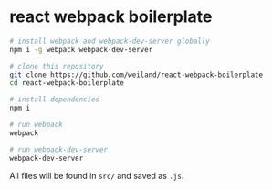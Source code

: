 # react webpack boilerplate

```bash
# install webpack and webpack-dev-server globally
npm i -g webpack webpack-dev-server

# clone this repository
git clone https://github.com/weiland/react-webpack-boilerplate
cd react-webpack-boilerplate

# install dependencies
npm i

# run webpack
webpack

# run webpack-dev-server
webpack-dev-server
```

All files will be found in `src/` and saved as `.js`.


